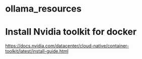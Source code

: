 # ollama_resources

# Install Nvidia toolkit for docker
https://docs.nvidia.com/datacenter/cloud-native/container-toolkit/latest/install-guide.html
